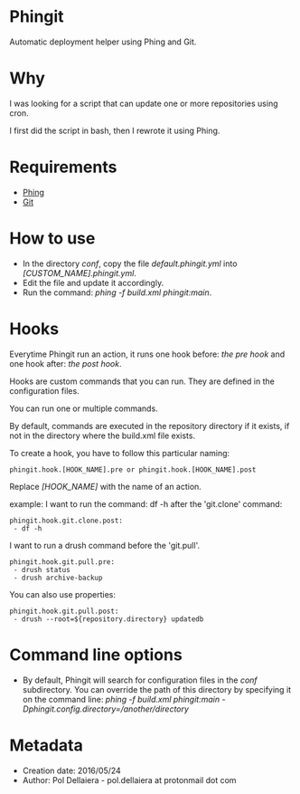 # Phingit

Automatic deployment helper using Phing and Git.

# Why
I was looking for a script that can update one or more repositories using cron.

I first did the script in bash, then I rewrote it using Phing.

# Requirements
- [Phing](https://github.com/phingofficial/phing)
- [Git](https://git-scm.com/)

# How to use
- In the directory *conf*, copy the file *default.phingit.yml* into *[CUSTOM_NAME].phingit.yml*.
- Edit the file and update it accordingly.
- Run the command: *phing -f build.xml phingit:main*.

# Hooks

Everytime Phingit run an action, it runs one hook before: *the pre hook* and one hook after: *the post hook*.

Hooks are custom commands that you can run. They are defined in the configuration files.

You can run one or multiple commands.

By default, commands are executed in the repository directory if it exists, if not in the directory where the build.xml file exists.

To create a hook, you have to follow this particular naming:

```phingit.hook.[HOOK_NAME].pre or phingit.hook.[HOOK_NAME].post```

Replace *[HOOK_NAME]* with the name of an action.

example: I want to run the command: df -h after the 'git.clone' command:

```
phingit.hook.git.clone.post:
 - df -h
```

I want to run a drush command before the 'git.pull'.

```
phingit.hook.git.pull.pre:
 - drush status
 - drush archive-backup
```

You can also use properties:

```
phingit.hook.git.pull.post:
 - drush --root=${repository.directory} updatedb
```

# Command line options
- By default, Phingit will search for configuration files in the *conf* subdirectory. You can override the path of this
directory by specifying it on the command line: *phing -f build.xml phingit:main -Dphingit.config.directory=/another/directory*

# Metadata
- Creation date: 2016/05/24
- Author: Pol Dellaiera - pol.dellaiera at protonmail dot com
